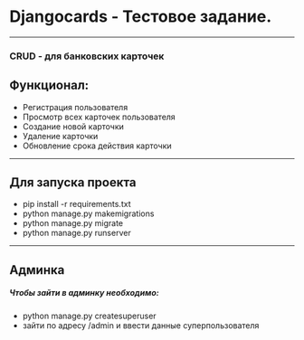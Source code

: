 <h1>
  Djangocards - Тестовое задание.
</h1>
<hr>
<h3>
  CRUD - для банковских карточек
</h3>

<h2>
  Функционал:
</h2>
<ul>
  <li>
    Регистрация пользователя
  </li>
  <li>
    Просмотр всех карточек пользователя
  </li>
  <li>
    Создание новой карточки
  </li>
  <li>
    Удаление карточки
  </li>
  <li>
    Обновление срока действия карточки
  </li>
</ul>
<hr>
<h2>
  Для запуска проекта
</h2>
<ul>
  <li>
    pip install -r requirements.txt
  </li>
  <li>
    python manage.py makemigrations
  </li>
  <li>
    python manage.py migrate
  </li>
  <li>
    python manage.py runserver
  </li>
</ul>
<hr>
<h2>
  Админка
</h2>
<h5>
  Чтобы зайти в админку необходимо:
</h5>
<ul>
  <li>
    python manage.py createsuperuser
  </li>
  <li>
    зайти по адресу /admin и ввести данные суперпользователя
  </li>
</ul>
